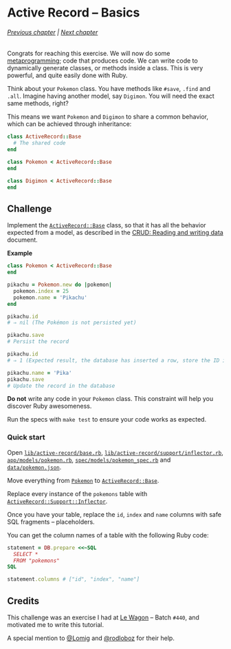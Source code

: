 # Active Record – Basics

###### [Previous chapter](../03-testing-with-rspec) | [Next chapter](../05-active-record-associations-basics)

Congrats for reaching this exercise.  We will now do some [metaprogramming]; code that produces code.
We can write code to dynamically generate classes, or methods inside a class.
This is very powerful, and quite easily done with Ruby.

[Metaprogramming]: https://en.wikipedia.org/wiki/Metaprogramming

Think about your `Pokemon` class.  You have methods like `#save`, `.find` and `.all`.
Imagine having another model, say `Digimon`.  You will need the exact same methods, right?

This means we want `Pokemon` and `Digimon` to share a common behavior, which can be achieved through inheritance:

``` ruby
class ActiveRecord::Base
  # The shared code
end

class Pokemon < ActiveRecord::Base
end

class Digimon < ActiveRecord::Base
end
```

## Challenge

Implement the [`ActiveRecord::Base`] class, so that it has all the behavior expected from a model, as described in the [CRUD: Reading and writing data] document.

[`ActiveRecord::Base`]: lib/active-record/base.rb
[CRUD: Reading and writing data]: https://guides.rubyonrails.org/active_record_basics.html#crud-reading-and-writing-data

**Example**

``` ruby
class Pokemon < ActiveRecord::Base
end

pikachu = Pokemon.new do |pokemon|
  pokemon.index = 25
  pokemon.name = 'Pikachu'
end

pikachu.id
# ⇒ nil (The Pokémon is not persisted yet)

pikachu.save
# Persist the record

pikachu.id
# ⇒ 1 (Expected result, the database has inserted a row, store the ID in memory)

pikachu.name = 'Pika'
pikachu.save
# Update the record in the database
```

**Do not** write any code in your `Pokemon` class.
This constraint will help you discover Ruby awesomeness.

Run the specs with `make test` to ensure your code works as expected.

### Quick start

Open [`lib/active-record/base.rb`], [`lib/active-record/support/inflector.rb`], [`app/models/pokemon.rb`], [`spec/models/pokemon_spec.rb`] and [`data/pokemon.json`].

[`lib/active-record/base.rb`]: lib/active-record/base.rb
[`lib/active-record/support/inflector.rb`]: lib/active-record/support/inflector.rb
[`app/models/pokemon.rb`]: app/models/pokemon.rb
[`spec/models/pokemon_spec.rb`]: spec/models/pokemon_spec.rb
[`data/pokemon.json`]: data/pokemon.json

Move everything from [`Pokemon`] to [`ActiveRecord::Base`].

[`Pokemon`]: ../solved/02-crud-basics/app/models/pokemon.rb
[`ActiveRecord::Base`]: lib/active-record/base.rb

Replace every instance of the `pokemons` table with [`ActiveRecord::Support::Inflector`].

[`ActiveRecord::Support::Inflector`]: lib/active-record/support/inflector.rb

Once you have your table, replace the `id`, `index` and `name` columns with safe SQL fragments – placeholders.

You can get the column names of a table with the following Ruby code:

``` ruby
statement = DB.prepare <<~SQL
  SELECT *
  FROM "pokemons"
SQL

statement.columns # ["id", "index", "name"]
```

## Credits

This challenge was an exercise I had at [Le Wagon] – Batch `#440`, and motivated me to write this tutorial.

[Le Wagon]: https://lewagon.com

A special mention to [@Lomig] and [@rodloboz] for their help.

[@Lomig]: https://github.com/Lomig
[@rodloboz]: https://github.com/rodloboz
